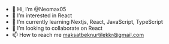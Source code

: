 - 👋 Hi, I’m @Neomax05
- 👀 I’m interested in React
- 🌱 I’m currently learning Nextjs, React, JavaScript, TypeScript
- 💞️ I’m looking to collaborate on React
- 📫 How to reach me [maksatbeknurtilekkr@gmail.com](mailto:maksatbeknurtilekkr@gmail.com)

<!---
Neomax05/Neomax05 is a ✨ special ✨ repository because its `README.md` (this file) appears on your GitHub profile.
You can click the Preview link to take a look at your changes.
--->
